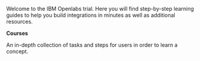 Welcome to the IBM Openlabs trial. Here you will find step-by-step learning guides to help you build integrations in minutes as well as additional resources.

**Courses**

An in-depth collection of tasks and steps for users in order to learn a concept.